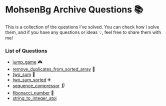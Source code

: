 # MohsenBg Archive Questions 📚
This is a collection of the questions I've solved. You can check how I solve them, and if you have any questions or ideas 💡, feel free to share them with me! 


### List of Questions  
* [jump_game](./jump_game/README.md) 🎮  
* [remove_duplicates_from_sorted_array](./remove_duplicates_from_sorted_array/README.md) 🔄  
* [two_sum](./two_sum/README.md) 🧮  
* [two_sum_sorted](./two_sum_sorted/README.md) ➕  
* [sequence_compressor](./sequence_compressor/README.md) 🗜️  
* [fibonacci_number](./fibonacci_number/README.md) 🧵  
* [string_to_integer_atoi](./string_to_integer_atoi/README.md)